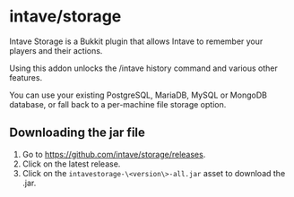 # intave/storage

Intave Storage is a Bukkit plugin that allows Intave to remember your players and their actions.

Using this addon unlocks the /intave history <name> command and various other features.

You can use your existing PostgreSQL, MariaDB, MySQL or MongoDB database, or fall back to a per-machine file storage option.

## Downloading the jar file

1. Go to https://github.com/intave/storage/releases.
2. Click on the latest release.
3. Click on the `intavestorage-\<version\>-all.jar` asset to download the .jar.
